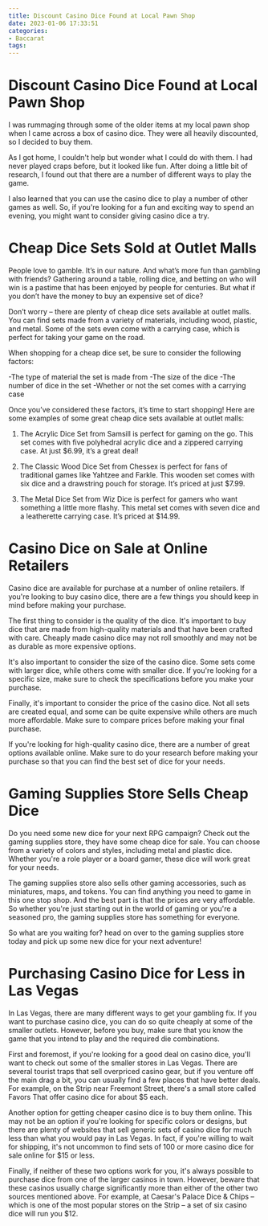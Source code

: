```yaml
---
title: Discount Casino Dice Found at Local Pawn Shop
date: 2023-01-06 17:33:51
categories:
- Baccarat
tags:
---
```



#  Discount Casino Dice Found at Local Pawn Shop

I was rummaging through some of the older items at my local pawn shop when I came across a box of casino dice. They were all heavily discounted, so I decided to buy them.

As I got home, I couldn't help but wonder what I could do with them. I had never played craps before, but it looked like fun. After doing a little bit of research, I found out that there are a number of different ways to play the game.

I also learned that you can use the casino dice to play a number of other games as well. So, if you're looking for a fun and exciting way to spend an evening, you might want to consider giving casino dice a try.

#  Cheap Dice Sets Sold at Outlet Malls

People love to gamble. It’s in our nature. And what’s more fun than gambling with friends? Gathering around a table, rolling dice, and betting on who will win is a pastime that has been enjoyed by people for centuries. But what if you don’t have the money to buy an expensive set of dice?

Don’t worry – there are plenty of cheap dice sets available at outlet malls. You can find sets made from a variety of materials, including wood, plastic, and metal. Some of the sets even come with a carrying case, which is perfect for taking your game on the road.

When shopping for a cheap dice set, be sure to consider the following factors:

-The type of material the set is made from
-The size of the dice
-The number of dice in the set
-Whether or not the set comes with a carrying case

Once you’ve considered these factors, it’s time to start shopping! Here are some examples of some great cheap dice sets available at outlet malls:

1. The Acrylic Dice Set from Samsill is perfect for gaming on the go. This set comes with five polyhedral acrylic dice and a zippered carrying case. At just $6.99, it’s a great deal!

2. The Classic Wood Dice Set from Chessex is perfect for fans of traditional games like Yahtzee and Farkle. This wooden set comes with six dice and a drawstring pouch for storage. It’s priced at just $7.99.

3. The Metal Dice Set from Wiz Dice is perfect for gamers who want something a little more flashy. This metal set comes with seven dice and a leatherette carrying case. It’s priced at $14.99.

#  Casino Dice on Sale at Online Retailers

Casino dice are available for purchase at a number of online retailers. If you're looking to buy casino dice, there are a few things you should keep in mind before making your purchase.

The first thing to consider is the quality of the dice. It's important to buy dice that are made from high-quality materials and that have been crafted with care. Cheaply made casino dice may not roll smoothly and may not be as durable as more expensive options.

It's also important to consider the size of the casino dice. Some sets come with larger dice, while others come with smaller dice. If you're looking for a specific size, make sure to check the specifications before you make your purchase.

Finally, it's important to consider the price of the casino dice. Not all sets are created equal, and some can be quite expensive while others are much more affordable. Make sure to compare prices before making your final purchase.

If you're looking for high-quality casino dice, there are a number of great options available online. Make sure to do your research before making your purchase so that you can find the best set of dice for your needs.

#  Gaming Supplies Store Sells Cheap Dice

Do you need some new dice for your next RPG campaign? Check out the gaming supplies store, they have some cheap dice for sale. You can choose from a variety of colors and styles, including metal and plastic dice. Whether you're a role player or a board gamer, these dice will work great for your needs.

The gaming supplies store also sells other gaming accessories, such as miniatures, maps, and tokens. You can find anything you need to game in this one stop shop. And the best part is that the prices are very affordable. So whether you're just starting out in the world of gaming or you're a seasoned pro, the gaming supplies store has something for everyone.

So what are you waiting for? head on over to the gaming supplies store today and pick up some new dice for your next adventure!

#  Purchasing Casino Dice for Less in Las Vegas

In Las Vegas, there are many different ways to get your gambling fix. If you want to purchase casino dice, you can do so quite cheaply at some of the smaller outlets. However, before you buy, make sure that you know the game that you intend to play and the required die combinations.

First and foremost, if you're looking for a good deal on casino dice, you'll want to check out some of the smaller stores in Las Vegas. There are several tourist traps that sell overpriced casino gear, but if you venture off the main drag a bit, you can usually find a few places that have better deals. For example, on the Strip near Freemont Street, there's a small store called Favors That offer casino dice for about $5 each.

Another option for getting cheaper casino dice is to buy them online. This may not be an option if you're looking for specific colors or designs, but there are plenty of websites that sell generic sets of casino dice for much less than what you would pay in Las Vegas. In fact, if you're willing to wait for shipping, it's not uncommon to find sets of 100 or more casino dice for sale online for $15 or less.

Finally, if neither of these two options work for you, it's always possible to purchase dice from one of the larger casinos in town. However, beware that these casinos usually charge significantly more than either of the other two sources mentioned above. For example, at Caesar's Palace Dice & Chips – which is one of the most popular stores on the Strip – a set of six casino dice will run you $12.